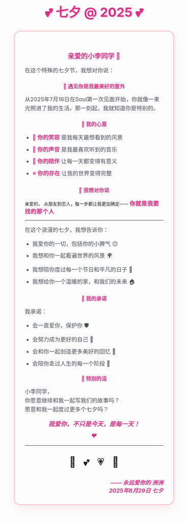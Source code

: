 # 💕 七夕 @ 2025 💕

<div class="confession-container">

## 亲爱的小李同学 💖

在这个特殊的七夕节，我想对你说：

### 🌟 遇见你是我最美好的意外

从2025年7月16日在Soul第一次见面开始，你就像一束光照进了我的生活。那一刻起，我就知道你是特别的。

### 💝 我的心意

- **💫 你的笑容** 是我每天最想看到的风景
- **🌸 你的声音** 是我最喜欢听到的音乐  
- **🌈 你的陪伴** 让每一天都变得有意义
- **⭐ 你的存在** 让我的世界变得完整

### 🎯 我想对你说

<div class="left-align-text">
亲爱的，
从朋友到恋人，每一步都让我更加确定——
<strong class="highlight-text">你就是我要找的那个人</strong>
</div>

---

在这个浪漫的七夕，我想告诉你：
- 我爱你的一切，包括你的小脾气 😊
- 我想和你一起看遍世界的风景 🌍
- 我想陪你度过每一个节日和平凡的日子 📅
- 我想给你一个温暖的家，和我们的未来 🏠

### 💌 我的承诺

我承诺：
- 会一直爱你，保护你 🛡️
- 会努力成为更好的自己 💪
- 会和你一起创造更多美好的回忆 📸
- 会陪你走过人生的每一个阶段 👫

### 🎁 特别的话

小李同学，<br>
你愿意继续和我一起写我们的故事吗？<br>
愿意和我一起度过更多个七夕吗？

**我爱你，不只是今天，是每一天！** ❤️

---

<div class="love-animation">
  <span class="heart">💖</span>
  <span class="heart">💕</span>
  <span class="heart">💗</span>
  <span class="heart">💖</span>
</div>

<div class="signature">
—— 永远爱你的 洲洲<br>
2025年8月29日 七夕
</div>

</div>

<style>
.confession-container {
  max-width: 800px;
  margin: 0 auto;
  padding: 2rem;
  background: url('/bg.png') center/cover no-repeat;
  border-radius: 20px;
  box-shadow: 0 10px 30px rgba(255, 192, 203, 0.3);
  border: 2px solid #ffb6c1;
}

.love-animation {
  text-align: center;
  margin: 2rem 0;
  animation: float 3s ease-in-out infinite;
}

.heart {
  display: inline-block;
  margin: 0 10px;
  font-size: 2rem;
  animation: beat 1.5s ease-in-out infinite;
}

.heart:nth-child(2) {
  animation-delay: 0.2s;
}

.heart:nth-child(3) {
  animation-delay: 0.4s;
}

.heart:nth-child(4) {
  animation-delay: 0.6s;
}

@keyframes beat {
  0%, 100% {
    transform: scale(1);
  }
  50% {
    transform: scale(1.2);
  }
}

@keyframes float {
  0%, 100% {
    transform: translateY(0px);
  }
  50% {
    transform: translateY(-10px);
  }
}

h1, h2, h3 {
  color: #d63384;
  text-align: center;
}

h1 {
  font-size: 2.5rem;
  margin-bottom: 2rem;
  text-shadow: 2px 2px 4px rgba(214, 51, 132, 0.3);
}

li {
  margin: 0.8rem 0;
  font-size: 1.1rem;
  color: #495057;
}

strong {
  color: #d63384;
}

p {
  text-align: left;
  font-size: 1.1rem;
  line-height: 1.6;
  color: #495057;
  margin: 1rem 0;
}

/* 特殊段落保持居中 */
.love-animation + p {
  text-align: center;
  font-style: italic;
  color: #d63384;
  font-weight: bold;
}

/* 包含粗体重要信息的段落居中 */
p:has(strong) {
  text-align: center;
}

/* 如果浏览器不支持:has，使用备用方案 */
.confession-container p strong {
  display: block;
  text-align: center;
  margin: 0.5rem 0;
  font-size: 1.2rem;
}

.confession-container ul {
  text-align: left;
  max-width: 600px;
  margin: 1rem auto;
}

.signature {
  text-align: right;
  margin-top: 2rem;
  color: #d63384;
  font-style: italic;
  font-weight: bold;
  font-size: 1.1rem;
}

.left-align-text {
  text-align: left !important;
  margin: 1rem 0;
}

.left-align-text strong {
  display: inline;
  text-align: left;
}

.highlight-text {
  color: #d63384;
  font-size: 1.1rem;
  font-weight: bold;
  text-shadow: 1px 1px 2px rgba(214, 51, 132, 0.3);
  display: block;
  margin: 0.5rem 0;
  letter-spacing: 1px;
}

.confession-container > p:last-of-type {
  font-style: italic;
  color: #d63384;
  font-weight: bold;
  text-align: center;
}
</style>
